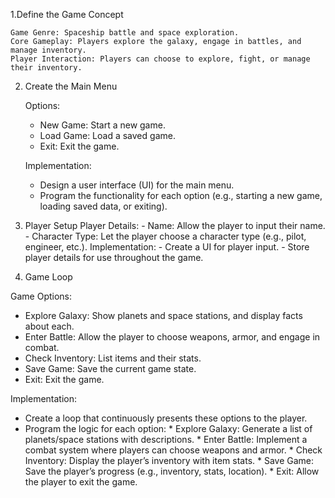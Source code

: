 1.Define the Game Concept
    
    Game Genre: Spaceship battle and space exploration.
    Core Gameplay: Players explore the galaxy, engage in battles, and manage inventory.
    Player Interaction: Players can choose to explore, fight, or manage their inventory.

2. Create the Main Menu

   Options:
      - New Game: Start a new game.
      - Load Game: Load a saved game.
      - Exit: Exit the game.

    Implementation:
      - Design a user interface (UI) for the main menu.
      - Program the functionality for each option (e.g., starting a new game, loading saved data, or exiting).

3. Player Setup
   Player Details:
       - Name: Allow the player to input their name.
       - Character Type: Let the player choose a character type (e.g., pilot, engineer, etc.).
   Implementation:
       - Create a UI for player input.
       - Store player details for use throughout the game.

4. Game Loop

Game Options:

  - Explore Galaxy: Show planets and space stations, and display facts about each.
  - Enter Battle: Allow the player to choose weapons, armor, and engage in combat.
  - Check Inventory: List items and their stats.
  - Save Game: Save the current game state.
  - Exit: Exit the game.

Implementation:

- Create a loop that continuously presents these options to the player.
- Program the logic for each option:
      * Explore Galaxy: Generate a list of planets/space stations with descriptions.
      * Enter Battle: Implement a combat system where players can choose weapons and armor.
      * Check Inventory: Display the player’s inventory with item stats.
      * Save Game: Save the player’s progress (e.g., inventory, stats, location).
      * Exit: Allow the player to exit the game.

